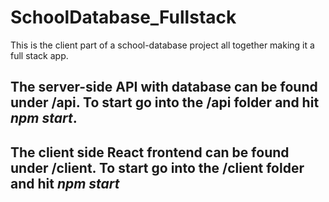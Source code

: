 # SchoolDatabase_Fullstack

This is the client part of a school-database project all together making it a full stack app. 

## The server-side API with database can be found under /api. To start go into the /api folder and hit *npm start*. 
## The client side React frontend can be found under /client. To start go into the /client folder and hit *npm start*

